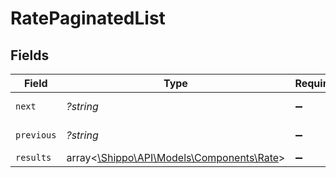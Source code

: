 # RatePaginatedList


## Fields

| Field                                                                        | Type                                                                         | Required                                                                     | Description                                                                  | Example                                                                      |
| ---------------------------------------------------------------------------- | ---------------------------------------------------------------------------- | ---------------------------------------------------------------------------- | ---------------------------------------------------------------------------- | ---------------------------------------------------------------------------- |
| `next`                                                                       | *?string*                                                                    | :heavy_minus_sign:                                                           | N/A                                                                          | baseurl?page=3&results=10                                                    |
| `previous`                                                                   | *?string*                                                                    | :heavy_minus_sign:                                                           | N/A                                                                          | baseurl?page=1&results=10                                                    |
| `results`                                                                    | array<[\Shippo\API\Models\Components\Rate](../../Models/Components/Rate.md)> | :heavy_minus_sign:                                                           | N/A                                                                          |                                                                              |
